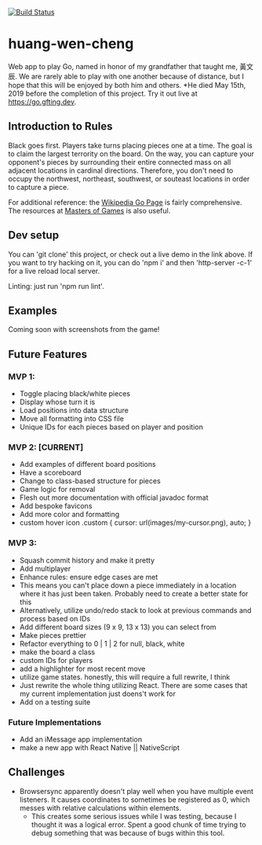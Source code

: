 [![Build Status](https://travis-ci.com/gfting/huang-wen-cheng.svg?branch=master)](https://travis-ci.com/gfting/huang-wen-cheng)

# huang-wen-cheng

Web app to play Go, named in honor of my grandfather that taught me, 黃文辰. We are rarely able to play with one another because of distance, but I hope that this will be enjoyed by both him and others. *He died May 15th, 2019 before the completion of this project. Try it out live at https://go.gfting.dev.

## Introduction to Rules

Black goes first. Players take turns placing pieces one at a time. The goal is to claim the largest terrority on the board. On the way, you can capture your opponent's pieces by surrounding their entire connected mass on all adjacent locations in cardinal directions. Therefore, you don't need to occupy the northwest, northeast, southwest, or souteast locations in order to capture a piece.

For additional reference: the [Wikipedia Go Page](<https://en.wikipedia.org/wiki/Go_(game)>) is fairly comprehensive.
The resources at [Masters of Games](https://www.mastersofgames.com/rules/go-rules.htm) is also useful. 

## Dev setup

You can 'git clone' this project, or check out a live demo in the link above. If you want to try hacking on it, you can do 'npm i' and then 'http-server -c-1' for a live reload local server.

Linting: just run 'npm run lint'.

## Examples

Coming soon with screenshots from the game!

## Future Features

### MVP 1:

- Toggle placing black/white pieces
- Display whose turn it is
- Load positions into data structure
- Move all formatting into CSS file
- Unique IDs for each pieces based on player and position

### MVP 2: [CURRENT]

- Add examples of different board positions
- Have a scoreboard
- Change to class-based structure for pieces
- Game logic for removal
- Flesh out more documentation with official javadoc format
- Add bespoke favicons
- Add more color and formatting
- custom hover icon
  .custom {
    cursor: url(images/my-cursor.png), auto;
  }

### MVP 3:

- Squash commit history and make it pretty
- Add multiplayer
- Enhance rules: ensure edge cases are met
- This means you can't place down a piece immediately in a location where it has just been taken. Probably need to create a better state for this
- Alternatively, utilize undo/redo stack to look at previous commands and process based on IDs
- Add different board sizes (9 x 9, 13 x 13) you can select from
- Make pieces prettier
- Refactor everything to 0 | 1 | 2 for null, black, white
- make the board a class
- custom IDs for players
- add a highlighter for most recent move
- utilize game states. honestly, this will require a full rewrite, I think
- Just rewrite the whole thing utilizing React. There are some cases that my current implementation just doens't work for
- Add on a testing suite


### Future Implementations
- Add an iMessage app implementation
- make a new app with React Native || NativeScript

## Challenges

- Browsersync apparently doesn't play well when you have multiple event listeners. It causes coordinates to sometimes be registered as 0, which messes with relative calculations within elements.
  - This creates some serious issues while I was testing, because I thought it was a logical error. Spent a good chunk of time trying to debug something that was because of bugs within this tool.
